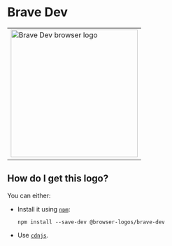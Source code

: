 # Brave Dev

<table>
    <tr height=300>
        <td>
            <a href="https://github.com/alrra/browser-logos/tree/072b78aa071a8ef36a0acdfc55f0279a8dfc94af/src/brave-dev">
                <img width=290 src="https://raw.githubusercontent.com/alrra/browser-logos/072b78aa071a8ef36a0acdfc55f0279a8dfc94af/src/brave-dev/brave-dev.svg?sanitize=true" alt="Brave Dev browser logo">
            </a>
        </td>
    </tr>
</table>

## How do I get this logo?

You can either:

* Install it using [`npm`][npm]:

  `npm install --save-dev @browser-logos/brave-dev`

* Use [`cdnjs`][cdnjs].

<!-- Link labels: -->

[cdnjs]: https://cdnjs.com/libraries/browser-logos
[npm]: https://www.npmjs.com/
